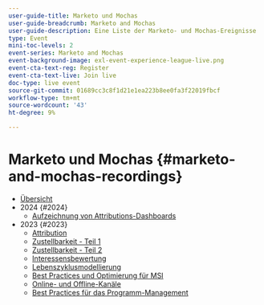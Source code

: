 ```yaml
---
user-guide-title: Marketo und Mochas
user-guide-breadcrumb: Marketo and Mochas
user-guide-description: Eine Liste der Marketo- und Mochas-Ereignisse
type: Event
mini-toc-levels: 2
event-series: Marketo and Mochas
event-background-image: exl-event-experience-league-live.png
event-cta-text-reg: Register
event-cta-text-live: Join live
doc-type: live event
source-git-commit: 01689cc3c8f1d21e1ea223b8ee0fa3f22019fbcf
workflow-type: tm+mt
source-wordcount: '43'
ht-degree: 9%

---
```



# Marketo und Mochas {#marketo-and-mochas-recordings}

+ [Übersicht](overview.md)
+ 2024 {#2024}
   + [Aufzeichnung von Attributions-Dashboards](2024/attribution-dashboard-recording.md)
+ 2023 {#2023}
   + [Attribution](2023/attribution.md)
   + [Zustellbarkeit - Teil 1](2023/deliverability-part-one.md)
   + [Zustellbarkeit - Teil 2](2023/deliverability-part-two.md)
   + [Interessensbewertung](2023/lead-scoring.md)
   + [Lebenszyklusmodellierung](2023/lifecycle-modeling.md)
   + [Best Practices und Optimierung für MSI](2023/msi-best-practices.md)
   + [Online- und Offline-Kanäle](2023/online-offline.md)
   + [Best Practices für das Programm-Management](2023/program-management.md)